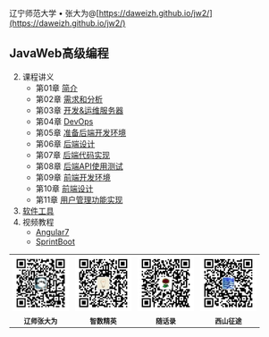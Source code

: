 辽宁师范大学 &bull; 张大为@[https://daweizh.github.io/jw2/](https://daweizh.github.io/jw2/)

## JavaWeb高级编程

2. 课程讲义
    - 第01章 [简介](2020/handout/01/intro.html)
    - 第02章 [需求和分析](2020/handout/02/req-ana.html)
    - 第03章 [开发&运维服务器](2020/handout/03/server.html)
    - 第04章 [DevOps](2020/handout/04/devops.html)
    - 第05章 [准备后端开发环境](2020/handout/05/back-env.html)
    - 第06章 [后端设计](2020/handout/06/back-design.html)
    - 第07章 [后端代码实现](2020/handout/07/back-implement.html)
    - 第08章 [后端API使用测试](2020/handout/08/back-test.html)
    - 第09章 [前端开发环境](2020/handout/09/front-env.html)
    - 第10章 [前端设计](2020/handout/10/front-design.html)
    - 第11章 [用户管理功能实现](2020/handout/11/user.html)
2. [软件工具](2020/tool/tool.html)
3. 视频教程
    - [Angular7](2020/tutorial/angular7.html)
    - [SprintBoot](2020/tutorial/springboot.html)


<table style="border:0px;font-size:12px;">
  <tr>
    <td style="border:0px;"> <img src="assets/me/img/zdw.jpg" width="100"> </td>
    <td style="border:0px;"> <img src="assets/me/img/idea.jpg" width="100"> </td>
    <td style="border:0px;"> <img src="assets/me/img/shl.jpg" width="100"> </td>
    <td style="border:0px;"> <img src="assets/me/img/xszt.jpg" width="100"> </td>
  </tr>
  <tr>
    <th style="border:0px;">辽师张大为</th><th style="border:0px;">智数精英</th>
    <th style="border:0px;">随话录</th><th style="border:0px;">西山征途</th>
  </tr>
</table>
